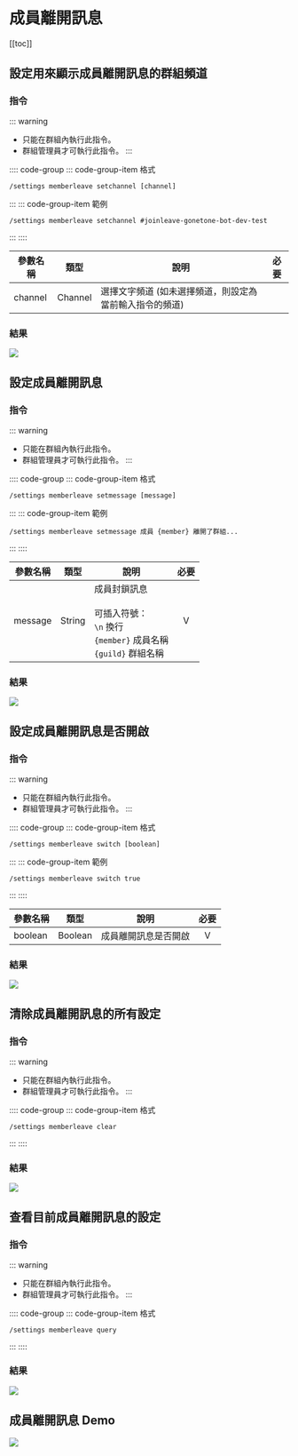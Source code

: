 # 成員離開訊息

[[toc]]

## 設定用來顯示成員離開訊息的群組頻道

### 指令

::: warning
- 只能在群組內執行此指令。
- 群組管理員才可執行此指令。
:::

:::: code-group
::: code-group-item 格式
```text:no-line-numbers
/settings memberleave setchannel [channel]
```
:::
::: code-group-item 範例
```text:no-line-numbers
/settings memberleave setchannel #joinleave-gonetone-bot-dev-test
```
:::
::::

| 參數名稱    | 類型      | 說明                            | 必要  |
|---------|---------|-------------------------------|:---:|
| channel | Channel | 選擇文字頻道 (如未選擇頻道，則設定為當前輸入指令的頻道) |     |

### 結果

![](../.vuepress/public/settings/memberleave/setchannel.png)

## 設定成員離開訊息

### 指令

::: warning
- 只能在群組內執行此指令。
- 群組管理員才可執行此指令。
:::

:::: code-group
::: code-group-item 格式
```text:no-line-numbers
/settings memberleave setmessage [message]
```
:::
::: code-group-item 範例
```text:no-line-numbers
/settings memberleave setmessage 成員 {member} 離開了群組...
```
:::
::::

| 參數名稱    | 類型     | 說明                                                                   | 必要  |
|---------|--------|----------------------------------------------------------------------|:---:|
| message | String | 成員封鎖訊息<br><br>可插入符號：<br>`\n` 換行<br>`{member}` 成員名稱<br>`{guild}` 群組名稱 |  V  |

### 結果

![](../.vuepress/public/settings/memberleave/setmessage.png)

## 設定成員離開訊息是否開啟

### 指令

::: warning
- 只能在群組內執行此指令。
- 群組管理員才可執行此指令。
:::

:::: code-group
::: code-group-item 格式
```text:no-line-numbers
/settings memberleave switch [boolean]
```
:::
::: code-group-item 範例
```text:no-line-numbers
/settings memberleave switch true
```
:::
::::

| 參數名稱    | 類型      | 說明         | 必要  |
|---------|---------|------------|:---:|
| boolean | Boolean | 成員離開訊息是否開啟 |  V  |

### 結果

![](../.vuepress/public/settings/memberleave/switch.png)

## 清除成員離開訊息的所有設定

### 指令

::: warning
- 只能在群組內執行此指令。
- 群組管理員才可執行此指令。
:::

:::: code-group
::: code-group-item 格式
```text:no-line-numbers
/settings memberleave clear
```
:::
::::

### 結果

![](../.vuepress/public/settings/memberleave/clear.png)

## 查看目前成員離開訊息的設定

### 指令

::: warning
- 只能在群組內執行此指令。
- 群組管理員才可執行此指令。
:::

:::: code-group
::: code-group-item 格式
```text:no-line-numbers
/settings memberleave query
```
:::
::::

### 結果

![](../.vuepress/public/settings/memberleave/query.png)

## 成員離開訊息 Demo

![](../.vuepress/public/settings/memberleave/message_demo.png)
